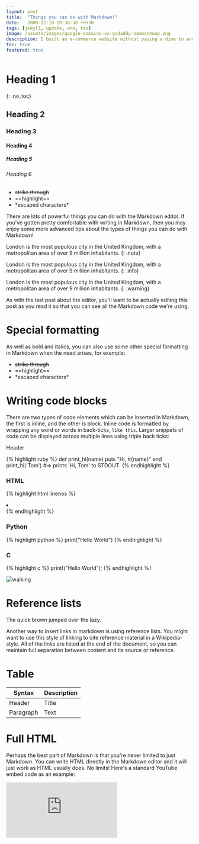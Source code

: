```yaml
---
layout: post
title:  "Things you can do with Markdown!"
date:   2000-12-18 19:36:38 +0530
tags: [jekyll, update, one, teo]
image: /assets/images/google-domains-vs-godaddy-namescheap.png
description: I built an e-commerce website without paying a dime to any CMS. There will be no
toc: true
featured: true
---
```



# Heading 1
{: .no_toc}
## Heading 2
### Heading 3
#### Heading 4
##### Heading 5
###### Heading 6


+ ~~strike through~~
+ ==highlight==
+ \*escaped characters\*

There are lots of powerful things you can do with the Markdown editor. If you've gotten pretty comfortable with writing in Markdown, then you may enjoy some more advanced tips about the types of things you can do with Markdown!

London is the most populous city in the United Kingdom, with a metropolitan area of over 9 million inhabitants.
{: .note}

London is the most populous city in the United Kingdom, with a metropolitan area of over 9 million inhabitants.
{: .info}

London is the most populous city in the United Kingdom, with a metropolitan area of over 9 million inhabitants.
{: .warning}

As with the last post about the editor, you'll want to be actually editing this post as you read it so that you can see all the Markdown code we're using.

# Special formatting

As well as bold and italics, you can also use some other special formatting in Markdown when the need arises, for example:

+ ~~strike through~~
+ ==highlight==
+ \*escaped characters\*


# Writing code blocks

There are two types of code elements which can be inserted in Markdown, the first is inline, and the other is block. Inline code is formatted by wrapping any word or words in back-ticks, `like this`. Larger snippets of code can be displayed across multiple lines using triple back ticks:

<div class="w3-theme-l5 codebox">
    <p class=" w3-center code-name">Header</p>
{% highlight ruby %}
def print_hi(name)
puts "Hi, #{name}"
end
print_hi('Tom')
#=> prints 'Hi, Tom' to STDOUT.
{% endhighlight %}
</div>

### HTML

{% highlight html linenos %}
<li class="ml-1 mr-1">
    <a target="_blank" href="#">
    <i class="fab fa-twitter"></i>
    </a>
</li>
{% endhighlight %}

### Python

{% highlight python %}
print("Hello World")
{% endhighlight %}

### C

{% highlight c %}
printf("Hello World");
{% endhighlight %}


![walking](https://wowthemesnet.github.io/mediumish-theme-jekyll/assets/images/16.jpg)

# Reference lists

The quick brown jumped over the lazy.

Another way to insert links in markdown is using reference lists. You might want to use this style of linking to cite reference material in a Wikipedia-style. All of the links are listed at the end of the document, so you can maintain full separation between content and its source or reference.

# Table

| Syntax      | Description |
| ----------- | ----------- |
| Header      | Title       |
| Paragraph   | Text        |

# Full HTML

Perhaps the best part of Markdown is that you're never limited to just Markdown. You can write HTML directly in the Markdown editor and it will just work as HTML usually does. No limits! Here's a standard YouTube embed code as an example:

<!-- <p><iframe style="width:100%;" height="315" src="https://www.youtube.com/embed/Cniqsc9QfDo?rel=0&amp;showinfo=0" frameborder="0" allowfullscreen></iframe></p> -->

<iframe src="https://www.youtube.com/embed/YE7VzlLtp-4" frameborder="0" allow="accelerometer; autoplay; clipboard-write; encrypted-media; gyroscope; picture-in-picture" allowfullscreen></iframe>

